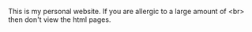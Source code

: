 This is my personal website. If you are allergic to a large amount of \<br> then don't view the html pages.
